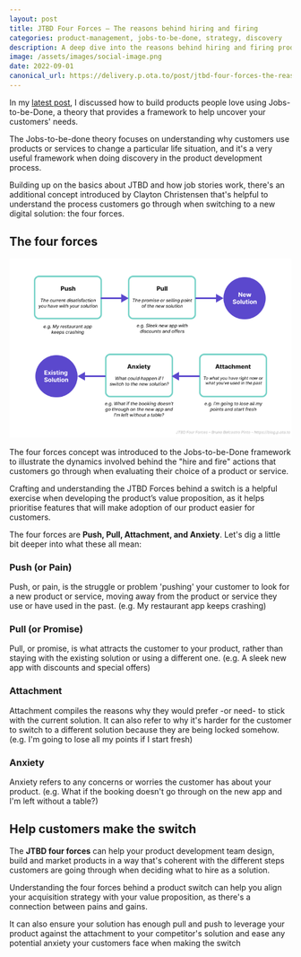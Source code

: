 ```yaml
---
layout: post
title: JTBD Four Forces – The reasons behind hiring and firing
categories: product-management, jobs-to-be-done, strategy, discovery
description: A deep dive into the reasons behind hiring and firing products
image: /assets/images/social-image.png
date: 2022-09-01
canonical_url: https://delivery.p.ota.to/post/jtbd-four-forces-the-reasons-behind-hiring-and-firing-4qwfp7jccjw/
---
```


In my [latest post](https://brunobelcastro.com/product-management,/jobs-to-be-done,/strategy,/discovery/how-to-build-products-people-love-using-jobs-to-be-done.html), I discussed how to build products people love using Jobs-to-be-Done, a theory that provides a framework to help uncover your customers' needs.

The Jobs-to-be-done theory focuses on understanding why customers use products or services to change a particular life situation, and it's a very useful framework when doing discovery in the product development process. 

Building up on the basics about JTBD and how job stories work, there's an additional concept introduced by Clayton Christensen that's helpful to understand the process customers go through when switching to a new digital solution: the four forces.

## The four forces

![Image](/assets/images/posts/jtbd-four-forces.png)

The four forces concept was introduced to the Jobs-to-be-Done framework to illustrate the dynamics involved behind the "hire and fire" actions that customers go through when evaluating their choice of a product or service.

Crafting and understanding the JTBD Forces behind a switch is a helpful exercise when developing the product’s value proposition, as it helps prioritise features that will make adoption of our product easier for customers.

The four forces are **Push, Pull, Attachment, and Anxiety**. Let's dig a little bit deeper into what these all mean:

### Push (or Pain)

Push, or pain, is the struggle or problem 'pushing' your customer to look for a new product or service, moving away from the product or service they use or have used in the past. (e.g. My restaurant app keeps crashing)

### Pull (or Promise)

Pull, or promise, is what attracts the customer to your product, rather than staying with the existing solution or using a different one. (e.g. A sleek new app with discounts and special offers)

### Attachment 

Attachment compiles the reasons why they would prefer -or need- to stick with the current solution. It can also refer to why it's harder for the customer to switch to a different solution because they are being locked somehow. (e.g. I'm going to lose all my points if I start fresh)

### Anxiety 

Anxiety refers to any concerns or worries the customer has about your product. (e.g. What if the booking doesn't go through on the new app and I'm left without a table?)

## Help customers make the switch

The **JTBD four forces** can help your product development team design, build and market products in a way that's coherent with the different steps customers are going through when deciding what to hire as a solution.

Understanding the four forces behind a product switch can help you align your acquisition strategy with your value proposition, as there's a connection between pains and gains.

It can also ensure your solution has enough pull and push to leverage your product against the attachment to your competitor's solution and ease any potential anxiety your customers face when making the switch